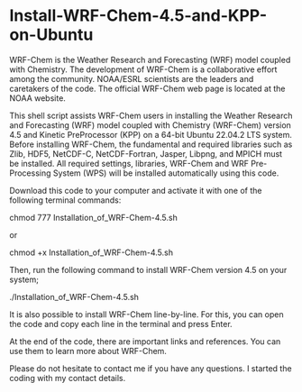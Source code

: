 # Install-WRF-Chem-4.5-and-KPP-on-Ubuntu

WRF-Chem is the Weather Research and Forecasting (WRF) model coupled with Chemistry. The development of WRF-Chem is a collaborative effort among the community. NOAA/ESRL scientists are the leaders and caretakers of the code. The official WRF-Chem web page is located at the NOAA website. 

This shell script assists WRF-Chem users in installing the Weather Research and Forecasting (WRF) model coupled with Chemistry (WRF-Chem) version 4.5 and Kinetic PreProcessor (KPP) on a 64-bit Ubuntu 22.04.2 LTS system. Before installing WRF-Chem, the fundamental and required libraries such as Zlib, HDF5, NetCDF-C, NetCDF-Fortran, Jasper, Libpng, and MPICH must be installed. All required settings, libraries, WRF-Chem and WRF Pre-Processing System (WPS) will be installed automatically using this code.

Download this code to your computer and activate it with one of the following terminal commands:

chmod 777 Installation_of_WRF-Chem-4.5.sh

or 

chmod +x Installation_of_WRF-Chem-4.5.sh

Then, run the following command to install WRF-Chem version 4.5 on your system;

./Installation_of_WRF-Chem-4.5.sh

It is also possible to install WRF-Chem line-by-line. For this, you can open the code and copy each line in the terminal and press Enter.

At the end of the code, there are important links and references. You can use them to learn more about WRF-Chem.

Please do not hesitate to contact me if you have any questions. I started the coding with my contact details. 








